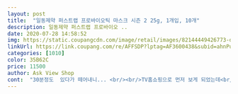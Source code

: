 ```yaml
---
layout: post 
title:  "일동제약 퍼스트랩 프로바이오틱 마스크 시즌 2 25g, 1개입, 10개" 
description: 일동제약 퍼스트랩 프로바이오 ..
date: 2020-07-28 14:58:52 
img: https://static.coupangcdn.com/image/retail/images/82144449426773-d2aaaf43-0133-44d7-92a2-63b8e45566a8.jpg 
linkUrl: https://link.coupang.com/re/AFFSDP?lptag=AF3600438&subid=ahnPublicAsk&pageKey=1335556800&itemId=2361315171&vendorItemId=70357682025&traceid=V0-113-6cbb39bd7bdc8b1c 
categories: [1010] 
color: 35B62C 
price: 11500 
author: Ask View Shop 
cont:  "30분정도  있다가 떼어내니... <br/><br/>TV홈쇼핑으로 먼저 보게 되었는데<br/>구매했어영<br/>그리고,무엇보다 액첨가물이 여유있어 저는 바디오일대신 마스크는 얼굴에.<br/>남은건 바디전체 발라줍니다.<br/><br/>근데... <br/>.<br/>  미백이라던지... <br/>.<br/>  특별한건  못느꼈어영<br/>나머지는 목  몸에  발랐어영<br/>냉장고에  넣어놔서  엄청시원하고 팩안쪽에<br/>너무 좋으네요 얼굴도 환해지고 수분감도 많아서<br/>다른 브랜드도 몇년째 1인1팩중인데 번갈아가며 써야겠어요^^<br/>리버스크림은 넥과 어깨라인까지 같이  탄력겸해서 넥패치가<br/>수량으로 고민을 하는 도중 .<br/>.<br/>혹시나하고 쿠팡을 보니<br/>써보니 우선 단시간이긴하지만 얼굴 하얗고 빛납니다.<br/><br/>아주만족하고,강추합니다.<br/><br/>암튼  수분감만 만족합니다<br/>어제 마스크팩을  해봤어영<br/>어쩌나.<br/>.<br/>란 생각에 티비 보며 좋은건 알겠지만<br/>영양제  같은것이  아주  많아서<br/>오랜기간  꾸준히  해야겠지영?ㅋㅋㅋ<br/>완전민감성,건성인데 역시 일동제약제품이여서 그런지<br/>왠걸<br/>우연히  이제품보고 가격도 상품평도  괜찮은듯해서<br/>우연히 지인이 준 일동제약 마스크 써보고 제가 구매했어요.<br/><br/>일시적인 미백효과는 꾸준히 쓰면 자체발광 오래지속되는 얼굴로 변할듯 싶어요.<br/><br/>있길래 10매만 구매해봤습니다<br/>전 제가 백인된줄 알았어요.<br/>^^<br/>전혀 필요없어지네요.<br/><br/>제 피부가 예민해서 혹시라도 많이 사서 못 쓰면<br/>촉촉은  하더라구영<br/>촉촉함이 오래 갑니다<br/>태어나  여직까지  얼굴에  팩 해본적이  없는데.<br/>.<br/><br/>테스트용으로요ㅋㅋ<br/>트러블없이 수분가득 충전되네요.<br/><br/>팩안에 에센스도 너무 많아서 팔 다리까지 다 바르게 되네요1일1팩인데 재구매해서 써야겠습니다<br/>피부재생 마데카까지 된다하던데<br/>함께 구매한 스킨에센스와 세럼,탄력리버스 크림함께 쓰니 효과 배가 되구요.<br/><br/>" 
---
```

